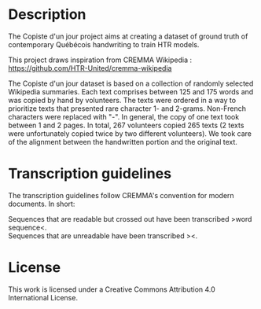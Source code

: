 # Description
The Copiste d'un jour project aims at creating a dataset of ground truth of contemporary Québécois handwriting to train HTR models.

This project draws inspiration from CREMMA Wikipedia : https://github.com/HTR-United/cremma-wikipedia

The Copiste d'un jour dataset is based on a collection of randomly selected Wikipedia summaries. Each text comprises between 125 and 175 words and was copied by hand by volunteers. 
The texts were ordered in a way to prioritize texts that presented rare character 1- and 2-grams. Non-French characters were replaced with "-".
In general, the copy of one text took between 1 and 2 pages. In total, 267 volunteers copied 265 texts (2 texts were unfortunately copied twice by two different volunteers). 
We took care of the alignment between the handwritten portion and the original text.

# Transcription guidelines
The transcription guidelines follow CREMMA's convention for modern documents. In short:

Sequences that are readable but crossed out have been transcribed \>word sequence<.  
Sequences that are unreadable have been transcribed \><.

# License
This work is licensed under a Creative Commons Attribution 4.0 International License.
